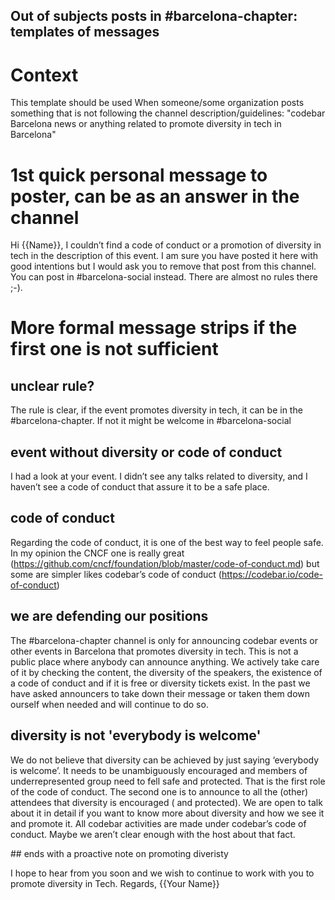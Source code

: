 Out of subjects posts in #barcelona-chapter: templates of messages
---

# Context
This template should be used When someone/some organization posts something that is not following the channel description/guidelines:
"codebar Barcelona news or anything related to promote diversity in tech in Barcelona"

# 1st quick personal message to poster, can be as an answer in the channel
Hi {{Name}}, I couldn’t find a code of conduct or a promotion of diversity in
tech in the description of this event. I am sure you have posted it here with
good intentions but I would ask you to remove that post from this channel.
You can post in #barcelona-social instead. There are almost no rules there ;-).

# More formal message strips if the first one is not sufficient

## unclear rule?

The rule is clear, if the event promotes diversity in tech, it can be in
the #barcelona-chapter. If not it might be welcome in #barcelona-social

## event without diversity or code of conduct

I had a look at your event. I didn’t see any talks related to diversity,
and I haven’t see a code of conduct that assure it to be a safe place.

## code of conduct
Regarding the code of conduct, it is one of the best way to feel people safe. In my opinion  the CNCF one is really great (https://github.com/cncf/foundation/blob/master/code-of-conduct.md) but some are simpler likes codebar’s code of conduct (https://codebar.io/code-of-conduct)

## we are defending our positions

The #barcelona-chapter channel is only for announcing codebar events or other events in Barcelona that promotes diversity in tech. This is not a public place where anybody can announce anything. We actively take care of it by checking the content, the diversity of the speakers, the existence of a code of conduct and if it is free or diversity tickets exist.  In the past we have asked announcers to take down their message or taken them down ourself when needed and will continue to do so.

## diversity is not 'everybody is welcome'

We do not believe that diversity can be achieved by just saying ‘everybody is welcome’. It needs to be unambiguously encouraged and members of underrepresented group need to fell safe and protected. That is the first role of the code of conduct. The second one is to announce to all the (other) attendees that diversity is encouraged ( and protected). We are open to talk about it in detail if you want to know more about diversity and how we see it and promote it. All codebar activities are made under codebar’s code of conduct. Maybe we aren’t
clear enough with the host about that fact.

## ends with a proactive note on promoting diveristy

I hope to hear from you soon and we wish to continue to work with you to promote diversity in Tech.
Regards,
{{Your Name}}
